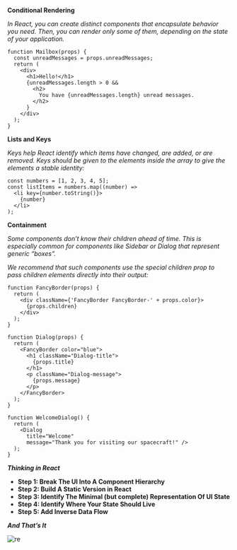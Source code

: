 **Conditional Rendering**

_In React, you can create distinct components that encapsulate behavior you need. Then, you can render only some of them, depending on the state of your application._

```
function Mailbox(props) {
  const unreadMessages = props.unreadMessages;
  return (
    <div>
      <h1>Hello!</h1>
      {unreadMessages.length > 0 &&
        <h2>
          You have {unreadMessages.length} unread messages.
        </h2>
      }
    </div>
  );
}
```

**Lists and Keys**

_Keys help React identify which items have changed, are added, or are removed. Keys should be given to the elements inside the array to give the elements a stable identity:_

```
const numbers = [1, 2, 3, 4, 5];
const listItems = numbers.map((number) =>
  <li key={number.toString()}>
    {number}
  </li>
);
```

**Containment**

_Some components don’t know their children ahead of time. This is especially common for components like Sidebar or Dialog that represent generic “boxes”._

_We recommend that such components use the special children prop to pass children elements directly into their output:_

```
function FancyBorder(props) {
  return (
    <div className={'FancyBorder FancyBorder-' + props.color}>
      {props.children}
    </div>
  );
}
```

```
function Dialog(props) {
  return (
    <FancyBorder color="blue">
      <h1 className="Dialog-title">
        {props.title}
      </h1>
      <p className="Dialog-message">
        {props.message}
      </p>
    </FancyBorder>
  );
}

function WelcomeDialog() {
  return (
    <Dialog
      title="Welcome"
      message="Thank you for visiting our spacecraft!" />
  );
}
```

**_Thinking in React_**

- **Step 1: Break The UI Into A Component Hierarchy**
- **Step 2: Build A Static Version in React**
- **Step 3: Identify The Minimal (but complete) Representation Of UI State**
- **Step 4: Identify Where Your State Should Live**
- **Step 5: Add Inverse Data Flow**

**_And That’s It_**

![re](https://lh3.googleusercontent.com/proxy/9nbHStz86PWCtmkqPzSCRQsmrgdcwflhLxVUW-dPsTXvwaNB4K6p95csT0FsUDH08i6bYugvfG0QQ0p8Sz4drzuc9iHyW9_c9EWYn-OdKVs6gtKqB2ztXGvkFXrD)
